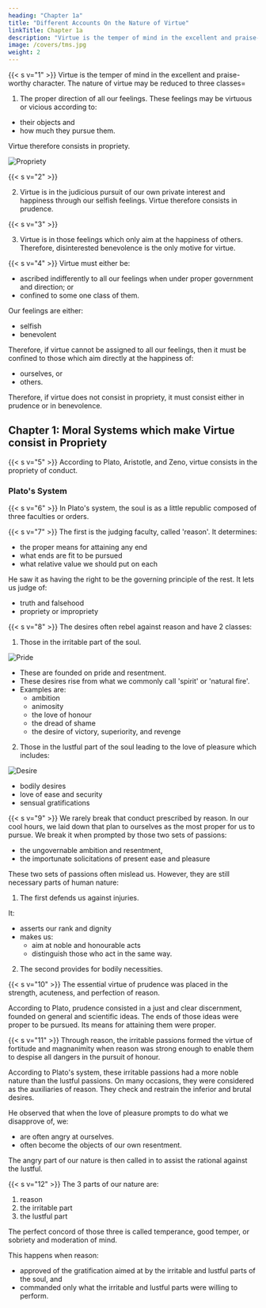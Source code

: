 ```yaml
---
heading: "Chapter 1a"
title: "Different Accounts On the Nature of Virtue"
linkTitle: Chapter 1a
description: "Virtue is the temper of mind in the excellent and praise-worthy character. The nature of virtue may be reduced to three classes"
image: /covers/tms.jpg
weight: 2
---
```



{{< s v="1" >}} Virtue is the temper of mind in the excellent and praise-worthy character. The nature of virtue may be reduced to three classes= 

1. The proper direction of all our feelings. These feelings may be virtuous or vicious according to:
- their objects and
- how much they pursue them.

Virtue therefore consists in propriety.


![Propriety](/photos/idea.jpg)


{{< s v="2" >}}

2. Virtue is in the judicious pursuit of our own private interest and happiness through our selfish feelings. Virtue therefore consists in prudence.


{{< s v="3" >}}

3. Virtue is in those feelings which only aim at the happiness of others. Therefore, disinterested benevolence is the only motive for virtue.


{{< s v="4" >}} Virtue must either be: 
- ascribed indifferently to all our feelings when under proper government and direction; or
- confined to some one class of them.

Our feelings are either:
- selfish
- benevolent

Therefore, if virtue cannot be assigned to all our feelings, then it must be confined to those which aim directly at the happiness of:
- ourselves, or
- others.

Therefore, if virtue does not consist in propriety, it must consist either in prudence or in benevolence. 


## Chapter 1:  Moral Systems which make Virtue consist in Propriety

{{< s v="5" >}} According to Plato, Aristotle, and Zeno, virtue consists in the propriety of conduct.


### Plato's System

{{< s v="6" >}} In Plato's system, the soul is as a little republic composed of three faculties or orders.

{{< s v="7" >}} The first is the judging faculty, called 'reason'. It determines: 
- the proper means for attaining any end
- what ends are fit to be pursued
- what relative value we should put on each

He saw it as having the right to be the governing principle of the rest. It lets us judge of: 
- truth and falsehood
- propriety or impropriety

{{< s v="8" >}} The desires often rebel against reason and have 2 classes:

1. Those in the irritable part of the soul.

![Pride](/photos/vanity.jpg)

- These are founded on pride and resentment.
- These desires rise from what we commonly call 'spirit' or 'natural fire'.
- Examples are:
  - ambition
  - animosity
  - the love of honour
  - the dread of shame
  - the desire of victory, superiority, and revenge

2. Those in the lustful part of the soul leading to the love of pleasure which includes:

![Desire](/photos/med/syph.jpg)

- bodily desires
- love of ease and security
- sensual gratifications


{{< s v="9" >}} We rarely break that conduct prescribed by reason. In our cool hours, we laid down that plan to ourselves as the most proper for us to pursue. We break it when prompted by those two sets of passions:
- the ungovernable ambition and resentment,
- the importunate solicitations of present ease and pleasure

These two sets of passions often mislead us. However, they are still necessary parts of human nature:

1. The first defends us against injuries.

It:
- asserts our rank and dignity
- makes us:
  - aim at noble and honourable acts
  - distinguish those who act in the same way.

2. The second provides for bodily necessities.


{{< s v="10" >}} The essential virtue of prudence was placed in the strength, acuteness, and perfection of reason.

According to Plato, prudence consisted in a just and clear discernment, founded on general and scientific ideas. The ends of those ideas were proper to be pursued. Its means for attaining them were proper.


{{< s v="11" >}} Through reason, the irritable passions formed the virtue of fortitude and magnanimity when reason was strong enough to enable them to despise all dangers in the pursuit of honour.

According to Plato's system, these irritable passions had a more noble nature than the lustful passions. On many occasions, they were considered as the auxiliaries of reason. They check and restrain the inferior and brutal desires.

He observed that when the love of pleasure prompts to do what we disapprove of, we:
- are often angry at ourselves.
- often become the objects of our own resentment.

The angry part of our nature is then called in to assist the rational against the lustful.


{{< s v="12" >}} The 3 parts of our nature are:

1. reason
2. the irritable part
3. the lustful part

The perfect concord of those three is called temperance, good temper, or sobriety and moderation of mind.

This happens when reason: 
- approved of the gratification aimed at by the irritable and lustful parts of the soul, and
- commanded only what the irritable and lustful parts were willing to perform.
